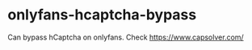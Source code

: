# onlyfans-hcaptcha-bypass
Can bypass hCaptcha on onlyfans. Check https://www.capsolver.com/ 












































                                                                                                      